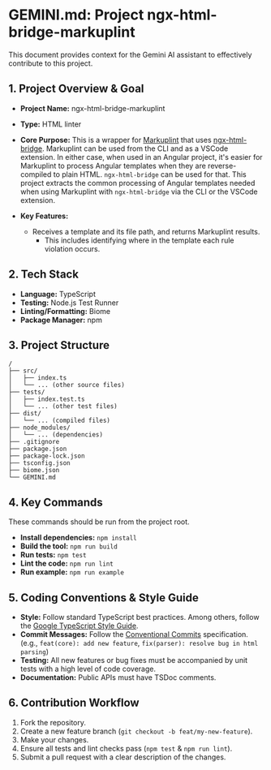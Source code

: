 # GEMINI.md: Project ngx-html-bridge-markuplint

This document provides context for the Gemini AI assistant to effectively contribute to this project.

## 1. Project Overview & Goal

- **Project Name:** ngx-html-bridge-markuplint
- **Type:** HTML linter
- **Core Purpose:** This is a wrapper for [Markuplint](https://github.com/markuplint/markuplint) that uses [ngx-html-bridge](https://github.com/nagashimam/ngx-html-bridge). Markuplint can be used from the CLI and as a VSCode extension. In either case, when used in an Angular project, it's easier for Markuplint to process Angular templates when they are reverse-compiled to plain HTML. `ngx-html-bridge` can be used for that. This project extracts the common processing of Angular templates needed when using Markuplint with `ngx-html-bridge` via the CLI or the VSCode extension.

- **Key Features:**
  - Receives a template and its file path, and returns Markuplint results.
    - This includes identifying where in the template each rule violation occurs.

## 2. Tech Stack

- **Language:** TypeScript
- **Testing:** Node.js Test Runner
- **Linting/Formatting:** Biome
- **Package Manager:** npm

## 3. Project Structure

```
/
├── src/
│   ├── index.ts
│   └── ... (other source files)
├── tests/
│   ├── index.test.ts
│   └── ... (other test files)
├── dist/
│   └── ... (compiled files)
├── node_modules/
│   └── ... (dependencies)
├── .gitignore
├── package.json
├── package-lock.json
├── tsconfig.json
├── biome.json
└── GEMINI.md
```

## 4. Key Commands

These commands should be run from the project root.

- **Install dependencies:** `npm install`
- **Build the tool:** `npm run build`
- **Run tests:** `npm test`
- **Lint the code:** `npm run lint`
- **Run example:** `npm run example`

## 5. Coding Conventions & Style Guide

- **Style:** Follow standard TypeScript best practices. Among others, follow the [Google TypeScript Style Guide](https://google.github.io/styleguide/tsguide.html).
- **Commit Messages:** Follow the [Conventional Commits](https://www.conventionalcommits.org/en/v1.0.0/) specification. (e.g., `feat(core): add new feature`, `fix(parser): resolve bug in html parsing`)
- **Testing:** All new features or bug fixes must be accompanied by unit tests with a high level of code coverage.
- **Documentation:** Public APIs must have TSDoc comments.

## 6. Contribution Workflow

1.  Fork the repository.
2.  Create a new feature branch (`git checkout -b feat/my-new-feature`).
3.  Make your changes.
4.  Ensure all tests and lint checks pass (`npm test` & `npm run lint`).
5.  Submit a pull request with a clear description of the changes.
